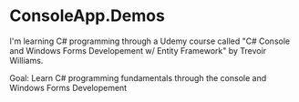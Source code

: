 # ConsoleApp.Demos

I'm learning C# programming through a Udemy course called "C# Console and Windows Forms Developement w/ Entity Framework" by Trevoir Williams.

Goal: Learn C# programming fundamentals through the console and Windows Forms Developement
